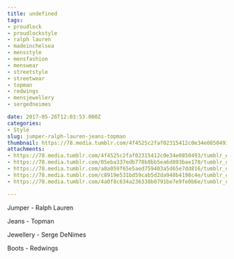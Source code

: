 ```yaml
---
title: undefined
tags:
- proudlock
- proudlockstyle
- ralph lauren
- madeinchelsea
- mensstyle
- mensfashion
- menswear
- streetstyle
- streetwear
- topman
- redwings
- mensjewellery
- sergedneimes

date: 2017-05-26T12:03:53.000Z
categories:
- Style
slug: jumper-ralph-lauren-jeans-topman
thumbnail: https://78.media.tumblr.com/4f4525c2faf02315412c0e34e0850493/tumblr_oqk6umpxUS1rhrm24o1_540.jpg
attachments:
- https://78.media.tumblr.com/4f4525c2faf02315412c0e34e0850493/tumblr_oqk6umpxUS1rhrm24o1_1280.jpg
- https://78.media.tumblr.com/05eba337edb778b8bb5ea6d893bae170/tumblr_oqk6umpxUS1rhrm24o2_1280.jpg
- https://78.media.tumblr.com/a8a059f65e5aed759403a5d65e7dd816/tumblr_oqk6umpxUS1rhrm24o3_1280.jpg
- https://78.media.tumblr.com/c8919e531bd59cab5d2da948b4198c4e/tumblr_oqk6umpxUS1rhrm24o4_1280.jpg
- https://78.media.tumblr.com/4a0f8c634a236338b0791be7e9fe0b6e/tumblr_oqk6umpxUS1rhrm24o5_1280.jpg

---
```


Jumper - Ralph Lauren 

  Jeans -  Topman 

  Jewellery - Serge DeNimes 

  Boots -  Redwings
